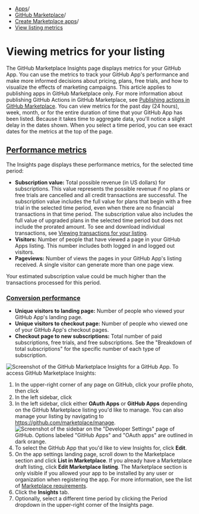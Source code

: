   * [Apps](https://docs.github.com/en/apps "Apps")/
  * [GitHub Marketplace](https://docs.github.com/en/apps/github-marketplace "GitHub Marketplace")/
  * [Create Marketplace apps](https://docs.github.com/en/apps/github-marketplace/creating-apps-for-github-marketplace "Create Marketplace apps")/
  * [View listing metrics](https://docs.github.com/en/apps/github-marketplace/creating-apps-for-github-marketplace/viewing-metrics-for-your-listing "View listing metrics")


# Viewing metrics for your listing
The GitHub Marketplace Insights page displays metrics for your GitHub App. You can use the metrics to track your GitHub App's performance and make more informed decisions about pricing, plans, free trials, and how to visualize the effects of marketing campaigns.
This article applies to publishing apps in GitHub Marketplace only. For more information about publishing GitHub Actions in GitHub Marketplace, see [Publishing actions in GitHub Marketplace](https://docs.github.com/en/actions/creating-actions/publishing-actions-in-github-marketplace).
You can view metrics for the past day (24 hours), week, month, or for the entire duration of time that your GitHub App has been listed.
Because it takes time to aggregate data, you'll notice a slight delay in the dates shown. When you select a time period, you can see exact dates for the metrics at the top of the page.
## [Performance metrics](https://docs.github.com/en/apps/github-marketplace/creating-apps-for-github-marketplace/viewing-metrics-for-your-listing#performance-metrics)
The Insights page displays these performance metrics, for the selected time period:
  * **Subscription value:** Total possible revenue (in US dollars) for subscriptions. This value represents the possible revenue if no plans or free trials are cancelled and all credit transactions are successful. The subscription value includes the full value for plans that begin with a free trial in the selected time period, even when there are no financial transactions in that time period. The subscription value also includes the full value of upgraded plans in the selected time period but does not include the prorated amount. To see and download individual transactions, see [Viewing transactions for your listing](https://docs.github.com/en/apps/github-marketplace/creating-apps-for-github-marketplace/viewing-transactions-for-your-listing).
  * **Visitors:** Number of people that have viewed a page in your GitHub Apps listing. This number includes both logged in and logged out visitors.
  * **Pageviews:** Number of views the pages in your GitHub App's listing received. A single visitor can generate more than one page view.


Your estimated subscription value could be much higher than the transactions processed for this period.
### [Conversion performance](https://docs.github.com/en/apps/github-marketplace/creating-apps-for-github-marketplace/viewing-metrics-for-your-listing#conversion-performance)
  * **Unique visitors to landing page:** Number of people who viewed your GitHub App's landing page.
  * **Unique visitors to checkout page:** Number of people who viewed one of your GitHub App's checkout pages.
  * **Checkout page to new subscriptions:** Total number of paid subscriptions, free trials, and free subscriptions. See the "Breakdown of total subscriptions" for the specific number of each type of subscription.


![Screenshot of the GitHub Marketplace Insights for a GitHub App.](https://docs.github.com/assets/cb-173665/images/marketplace/marketplace-insights.png)
To access GitHub Marketplace Insights:
  1. In the upper-right corner of any page on GitHub, click your profile photo, then click 
  2. In the left sidebar, click 
  3. In the left sidebar, click either **OAuth Apps** or **GitHub Apps** depending on the GitHub Marketplace listing you'd like to manage.
You can also manage your listing by navigating to <https://github.com/marketplace/manage>.
![Screenshot of the sidebar on the "Developer Settings" page of GitHub. Options labeled "GitHub Apps" and "OAuth apps" are outlined in dark orange.](https://docs.github.com/assets/cb-38606/images/settings/apps-choose-app.png)
  4. To select the GitHub App that you'd like to view Insights for, click **Edit**.
  5. On the app settings landing page, scroll down to the Marketplace section and click **List in Marketplace**. If you already have a Marketplace draft listing, click **Edit Marketplace listing**. The Marketplace section is only visible if you allowed your app to be installed by any user or organization when registering the app. For more information, see the list of [Marketplace requirements](https://docs.github.com/en/apps/publishing-apps-to-github-marketplace/creating-apps-for-github-marketplace/requirements-for-listing-an-app).
  6. Click the **Insights** tab.
  7. Optionally, select a different time period by clicking the Period dropdown in the upper-right corner of the Insights page.


